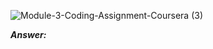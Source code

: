 ![Module-3-Coding-Assignment-Coursera (3)](https://user-images.githubusercontent.com/79485961/171995789-a106bc32-bf9c-4287-9ece-96e5ddb7f51d.png)

***Answer:***

```SQL

```
